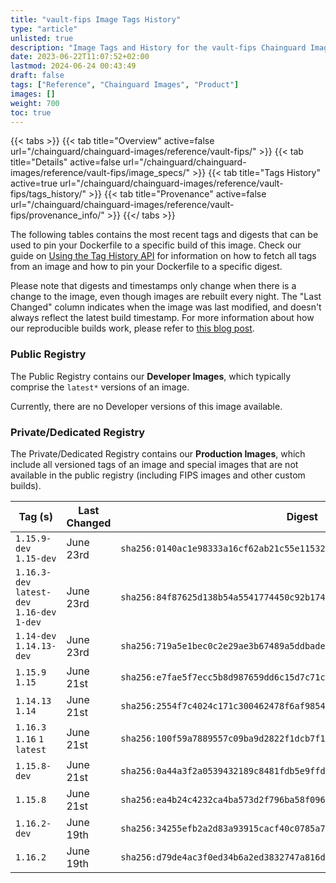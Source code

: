 ```yaml
---
title: "vault-fips Image Tags History"
type: "article"
unlisted: true
description: "Image Tags and History for the vault-fips Chainguard Image"
date: 2023-06-22T11:07:52+02:00
lastmod: 2024-06-24 00:43:49
draft: false
tags: ["Reference", "Chainguard Images", "Product"]
images: []
weight: 700
toc: true
---
```


{{< tabs >}}
{{< tab title="Overview" active=false url="/chainguard/chainguard-images/reference/vault-fips/" >}}
{{< tab title="Details" active=false url="/chainguard/chainguard-images/reference/vault-fips/image_specs/" >}}
{{< tab title="Tags History" active=true url="/chainguard/chainguard-images/reference/vault-fips/tags_history/" >}}
{{< tab title="Provenance" active=false url="/chainguard/chainguard-images/reference/vault-fips/provenance_info/" >}}
{{</ tabs >}}

The following tables contains the most recent tags and digests that can be used to pin your Dockerfile to a specific build of this image. Check our guide on [Using the Tag History API](/chainguard/chainguard-images/using-the-tag-history-api/) for information on how to fetch all tags from an image and how to pin your Dockerfile to a specific digest.

Please note that digests and timestamps only change when there is a change to the image, even though images are rebuilt every night. The "Last Changed" column indicates when the image was last modified, and doesn't always reflect the latest build timestamp. For more information about how our reproducible builds work, please refer to [this blog post](https://www.chainguard.dev/unchained/reproducing-chainguards-reproducible-image-builds).

### Public Registry
The Public Registry contains our **Developer Images**, which typically comprise the `latest*` versions of an image.

Currently, there are no Developer versions of this image available.

### Private/Dedicated Registry
The Private/Dedicated Registry contains our **Production Images**, which include all versioned tags of an image and special images that are not available in the public registry (including FIPS images and other custom builds).

| Tag (s)                                       | Last Changed | Digest                                                                    |
|-----------------------------------------------|--------------|---------------------------------------------------------------------------|
|  `1.15.9-dev` `1.15-dev`                      | June 23rd    | `sha256:0140ac1e98333a16cf62ab21c55e11532053c3612fbe93ed3c58299b8063e34c` |
|  `1.16.3-dev` `latest-dev` `1.16-dev` `1-dev` | June 23rd    | `sha256:84f87625d138b54a5541774450c92b17442bc4ed1b41065f839dc4ef23893ecd` |
|  `1.14-dev` `1.14.13-dev`                     | June 23rd    | `sha256:719a5e1bec0c2e29ae3b67489a5ddbade250ee98a3dee46c12b499b0b0f57ba9` |
|  `1.15.9` `1.15`                              | June 21st    | `sha256:e7fae5f7ecc5b8d987659dd6c15d7c71cf6d15342788bbae863a45d20664f7f5` |
|  `1.14.13` `1.14`                             | June 21st    | `sha256:2554f7c4024c171c300462478f6af98549c5c8b509fc87807f2497e7fc7572d7` |
|  `1.16.3` `1.16` `1` `latest`                 | June 21st    | `sha256:100f59a7889557c09ba9d2822f1dcb7f175a6fa0972d6d65b0a703b92b30625e` |
|  `1.15.8-dev`                                 | June 21st    | `sha256:0a44a3f2a0539432189c8481fdb5e9ffd569ba8ba7f44c18c7098164680d3724` |
|  `1.15.8`                                     | June 21st    | `sha256:ea4b24c4232ca4ba573d2f796ba58f09611d07d20e9b732e76ecebc490b20642` |
|  `1.16.2-dev`                                 | June 19th    | `sha256:34255efb2a2d83a93915cacf40c0785a7391d6187a481beb82cbb78920e3bf87` |
|  `1.16.2`                                     | June 19th    | `sha256:d79de4ac3f0ed34b6a2ed3832747a816d5a9079f10e3abdba1a29264e2ffe651` |


